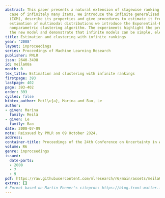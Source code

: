 ```yaml
---
abstract: This paper presents a natural extension of stagewise ranking to the the
  case of infinitely many items. We introduce the infinite generalized Mallows model
  (IGM), describe its properties and give procedures to estimate it from data. For
  estimation of multimodal distributions we introduce the Exponential-Blurring-Mean-Shift
  nonparametric clustering algorithm. The experiments highlight the properties of
  the new model and demonstrate that infinite models can be simple, elegant and practical.
title: Estimation and clustering with infinite rankings
year: '2008'
layout: inproceedings
series: Proceedings of Machine Learning Research
publisher: PMLR
issn: 2640-3498
id: meila08a
month: 0
tex_title: Estimation and clustering with infinite rankings
firstpage: 393
lastpage: 402
page: 393-402
order: 393
cycles: false
bibtex_author: Meil\u{a}, Marina and Bao, Le
author:
- given: Marina
  family: Meilă
- given: Le
  family: Bao
date: 2008-07-09
note: Reissued by PMLR on 09 October 2024.
address:
container-title: Proceedings of the 24th Conference on Uncertainty in Artificial Intelligence
volume: R6
genre: inproceedings
issued:
  date-parts:
  - 2008
  - 7
  - 9
pdf: https://raw.githubusercontent.com/mlresearch/r6/main/assets/meila08a/meila08a.pdf
extras: []
# Format based on Martin Fenner's citeproc: https://blog.front-matter.io/posts/citeproc-yaml-for-bibliographies/
---
```

